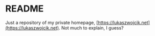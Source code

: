 # README

Just a repository of my private homepage, [https://lukaszwojcik.net](https://lukaszwojcik.net). Not much to explain, I guess?